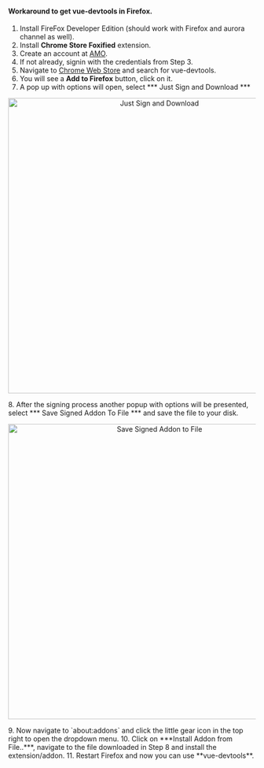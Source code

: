 #### Workaround to get **vue-devtools** in Firefox.  

1. Install FireFox Developer Edition (should work with Firefox and aurora channel as well).  
2. Install **Chrome Store Foxified** extension.  
3. Create an account at [AMO](https://addons.mozilla.org/en-US/firefox/).
4. If not already, signin with the credentials from Step 3.  
5. Navigate to [Chrome Web Store](https://chrome.google.com/webstore/search/vue-devtools) and search for vue-devtools.
6. You will see a **Add to Firefox** button, click on it.
7. A pop up with options will open, select *** Just Sign and Download ***
<p align="center"><img width="600px" src="https://github.com/neeravp/vuejs/vue-devtools/master/media/just-sign-and-download.jpg" alt="Just Sign and Download"></p>
8. After the signing process another popup with options will be presented, select *** Save Signed Addon To File *** and save the file to your disk.
<p align="center"><img width="600px" src="https://raw.githubusercontent.com/neeravp/vuejs/vue-devtools/master/media/save-signed-addon-to-file.jpg" alt="Save Signed Addon to File"></p>  
9. Now navigate to `about:addons` and click the little gear icon in the top right to open the dropdown menu.  
10. Click on ***Install Addon from File..***, navigate to the file downloaded in Step 8 and install the extension/addon.
11. Restart Firefox and now you can use **vue-devtools**.
